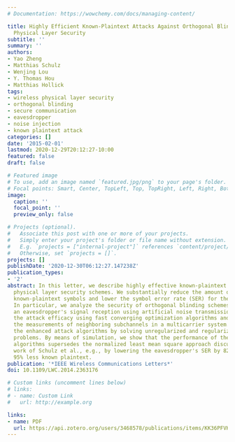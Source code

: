 ```yaml
---
# Documentation: https://wowchemy.com/docs/managing-content/

title: Highly Efficient Known-Plaintext Attacks Against Orthogonal Blinding Based
  Physical Layer Security
subtitle: ''
summary: ''
authors:
- Yao Zheng
- Matthias Schulz
- Wenjing Lou
- Y. Thomas Hou
- Matthias Hollick
tags:
- wireless physical layer security
- orthogonal blinding
- secure communication
- eavesdropper
- noise injection
- known plaintext attack
categories: []
date: '2015-02-01'
lastmod: 2020-12-29T20:12:27-10:00
featured: false
draft: false

# Featured image
# To use, add an image named `featured.jpg/png` to your page's folder.
# Focal points: Smart, Center, TopLeft, Top, TopRight, Left, Right, BottomLeft, Bottom, BottomRight.
image:
  caption: ''
  focal_point: ''
  preview_only: false

# Projects (optional).
#   Associate this post with one or more of your projects.
#   Simply enter your project's folder or file name without extension.
#   E.g. `projects = ["internal-project"]` references `content/project/deep-learning/index.md`.
#   Otherwise, set `projects = []`.
projects: []
publishDate: '2020-12-30T06:12:27.147238Z'
publication_types:
- '2'
abstract: In this letter, we describe highly effective known-plaintext attacks against
  physical layer security schemes. We substantially reduce the amount of required
  known-plaintext symbols and lower the symbol error rate (SER) for the attacker.
  In particular, we analyze the security of orthogonal blinding schemes that disturb
  an eavesdropper's signal reception using artificial noise transmission. We improve
  the attack efficacy using fast converging optimization algorithms and combining
  the measurements of neighboring subchannels in a multicarrier system. We implement
  the enhanced attack algorithms by solving unregularized and regularized least squares
  problems. By means of simulation, we show that the performance of the new attack
  algorithms supersedes the normalized least mean square approach discussed in the
  work of Schulz et al., e.g., by lowering the eavesdropper's SER by 82% while using
  95% less known plaintext.
publication: '*IEEE Wireless Communications Letters*'
doi: 10.1109/LWC.2014.2363176

# Custom links (uncomment lines below)
# links:
# - name: Custom Link
#   url: http://example.org

links:
- name: PDF
  url: https://api.zotero.org/users/3468578/publications/items/KK36PFVK/file/view
---
```

